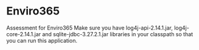 # Enviro365
Assessment for Enviro365
Make sure you have log4j-api-2.14.1.jar, log4j-core-2.14.1.jar and sqlite-jdbc-3.27.2.1.jar libraries in your classpath so that you can run this application.
